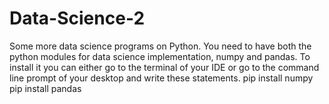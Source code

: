 # Data-Science-2
Some more data science programs on Python.
You need to have both the python modules for data science implementation, numpy and pandas.
To install it you can either go to the terminal of your IDE or go to the command line prompt of your desktop and write these statements.
pip install numpy
pip install pandas
